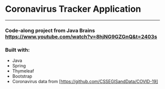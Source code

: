 # Coronavirus Tracker Application

---
### Code-along project from Java Brains https://www.youtube.com/watch?v=8hjNG9GZGnQ&t=2403s

### Built with:

- Java
- Spring
- Thymeleaf
- Bootstrap
- Coronavirus data from [https://github.com/CSSEGISandData/COVID-19]



